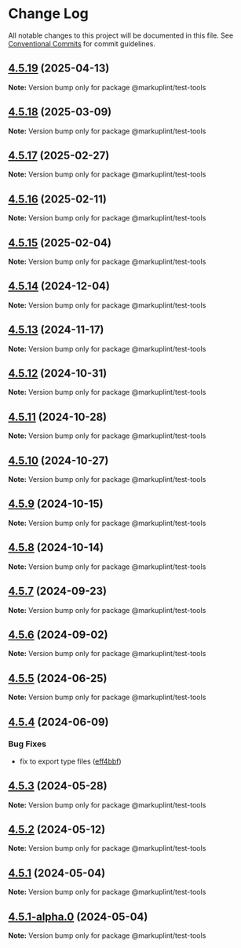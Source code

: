 # Change Log

All notable changes to this project will be documented in this file.
See [Conventional Commits](https://conventionalcommits.org) for commit guidelines.

## [4.5.19](https://github.com/markuplint/markuplint/compare/@markuplint/test-tools@4.5.18...@markuplint/test-tools@4.5.19) (2025-04-13)

**Note:** Version bump only for package @markuplint/test-tools

## [4.5.18](https://github.com/markuplint/markuplint/compare/@markuplint/test-tools@4.5.17...@markuplint/test-tools@4.5.18) (2025-03-09)

**Note:** Version bump only for package @markuplint/test-tools

## [4.5.17](https://github.com/markuplint/markuplint/compare/@markuplint/test-tools@4.5.16...@markuplint/test-tools@4.5.17) (2025-02-27)

**Note:** Version bump only for package @markuplint/test-tools

## [4.5.16](https://github.com/markuplint/markuplint/compare/@markuplint/test-tools@4.5.15...@markuplint/test-tools@4.5.16) (2025-02-11)

**Note:** Version bump only for package @markuplint/test-tools

## [4.5.15](https://github.com/markuplint/markuplint/compare/@markuplint/test-tools@4.5.14...@markuplint/test-tools@4.5.15) (2025-02-04)

**Note:** Version bump only for package @markuplint/test-tools

## [4.5.14](https://github.com/markuplint/markuplint/compare/@markuplint/test-tools@4.5.13...@markuplint/test-tools@4.5.14) (2024-12-04)

**Note:** Version bump only for package @markuplint/test-tools

## [4.5.13](https://github.com/markuplint/markuplint/compare/@markuplint/test-tools@4.5.12...@markuplint/test-tools@4.5.13) (2024-11-17)

**Note:** Version bump only for package @markuplint/test-tools

## [4.5.12](https://github.com/markuplint/markuplint/compare/@markuplint/test-tools@4.5.11...@markuplint/test-tools@4.5.12) (2024-10-31)

**Note:** Version bump only for package @markuplint/test-tools

## [4.5.11](https://github.com/markuplint/markuplint/compare/@markuplint/test-tools@4.5.10...@markuplint/test-tools@4.5.11) (2024-10-28)

**Note:** Version bump only for package @markuplint/test-tools

## [4.5.10](https://github.com/markuplint/markuplint/compare/@markuplint/test-tools@4.5.9...@markuplint/test-tools@4.5.10) (2024-10-27)

**Note:** Version bump only for package @markuplint/test-tools

## [4.5.9](https://github.com/markuplint/markuplint/compare/@markuplint/test-tools@4.5.8...@markuplint/test-tools@4.5.9) (2024-10-15)

**Note:** Version bump only for package @markuplint/test-tools

## [4.5.8](https://github.com/markuplint/markuplint/compare/@markuplint/test-tools@4.5.7...@markuplint/test-tools@4.5.8) (2024-10-14)

**Note:** Version bump only for package @markuplint/test-tools

## [4.5.7](https://github.com/markuplint/markuplint/compare/@markuplint/test-tools@4.5.6...@markuplint/test-tools@4.5.7) (2024-09-23)

**Note:** Version bump only for package @markuplint/test-tools

## [4.5.6](https://github.com/markuplint/markuplint/compare/@markuplint/test-tools@4.5.5...@markuplint/test-tools@4.5.6) (2024-09-02)

**Note:** Version bump only for package @markuplint/test-tools

## [4.5.5](https://github.com/markuplint/markuplint/compare/@markuplint/test-tools@4.5.4...@markuplint/test-tools@4.5.5) (2024-06-25)

**Note:** Version bump only for package @markuplint/test-tools

## [4.5.4](https://github.com/markuplint/markuplint/compare/@markuplint/test-tools@4.5.3...@markuplint/test-tools@4.5.4) (2024-06-09)

### Bug Fixes

- fix to export type files ([eff4bbf](https://github.com/markuplint/markuplint/commit/eff4bbfd127574809dc5e15d7cafe87699758ee0))

## [4.5.3](https://github.com/markuplint/markuplint/compare/@markuplint/test-tools@4.5.2...@markuplint/test-tools@4.5.3) (2024-05-28)

**Note:** Version bump only for package @markuplint/test-tools

## [4.5.2](https://github.com/markuplint/markuplint/compare/@markuplint/test-tools@4.5.1...@markuplint/test-tools@4.5.2) (2024-05-12)

**Note:** Version bump only for package @markuplint/test-tools

## [4.5.1](https://github.com/markuplint/markuplint/compare/@markuplint/test-tools@4.5.1-alpha.0...@markuplint/test-tools@4.5.1) (2024-05-04)

**Note:** Version bump only for package @markuplint/test-tools

## [4.5.1-alpha.0](https://github.com/markuplint/markuplint/compare/@markuplint/test-tools@4.5.0...@markuplint/test-tools@4.5.1-alpha.0) (2024-05-04)

**Note:** Version bump only for package @markuplint/test-tools
